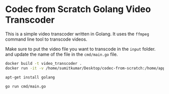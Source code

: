 # Codec from Scratch Golang Video Transcoder

This is a simple video transcoder written in Golang. It uses the `ffmpeg` command line tool to transcode videos.

Make sure to put the video file you want to transcode in the `input` folder.
and update the name of the file in the `cmd/main.go` file.


```bash
docker build -t video_transcoder .
docker run -it -v /home/sumitkumar/Desktop/codec-from-scratch:/home/app  video_transcoder

apt-get install golang

go run cmd/main.go 
```